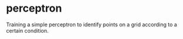 # perceptron
Training a simple perceptron to identify points on a grid according to a certain condition.

